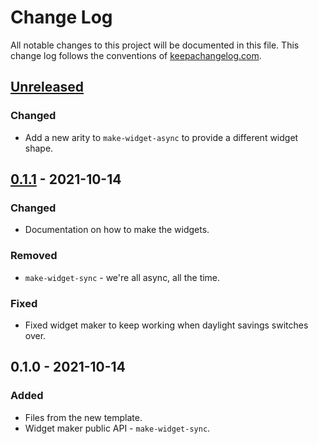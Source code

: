 # Change Log
All notable changes to this project will be documented in this file. This change log follows the conventions of [keepachangelog.com](http://keepachangelog.com/).

## [Unreleased]
### Changed
- Add a new arity to `make-widget-async` to provide a different widget shape.

## [0.1.1] - 2021-10-14
### Changed
- Documentation on how to make the widgets.

### Removed
- `make-widget-sync` - we're all async, all the time.

### Fixed
- Fixed widget maker to keep working when daylight savings switches over.

## 0.1.0 - 2021-10-14
### Added
- Files from the new template.
- Widget maker public API - `make-widget-sync`.

[Unreleased]: https://sourcehost.site/your-name/clojuralgos/compare/0.1.1...HEAD
[0.1.1]: https://sourcehost.site/your-name/clojuralgos/compare/0.1.0...0.1.1
